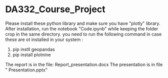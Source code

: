 # DA332_Course_Project

Please install these python library and make sure you have "plotly" library. After installation, run the notebook "Code.ipynb" while keeping the folder crop in the same directory.
you need to run the following command in case these are ot installed in your system :
1) pip instll geopandas
2) pip install plotnine

The report is in the file: Report_presentation.docx 
The presentation is in file " Presentation.pptx"
